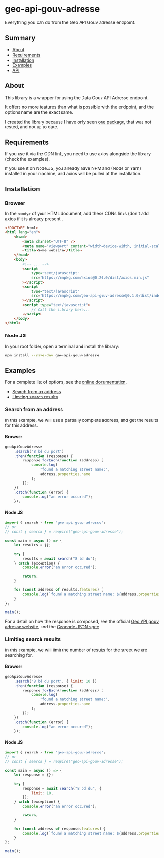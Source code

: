 # geo-api-gouv-adresse

Everything you can do from the Geo API Gouv adresse endpoint.

## Summary

-   [About](#about)
-   [Requirements](#requirements)
-   [Installation](#installation)
-   [Examples](#examples)
-   [API](https://khalyomede.github.io/geo-api-gouv-adresse/globals.html)

## About

This library is a wrapper for using the Data Gouv API Adresse endpoint.

It offers no more features than what is possible with the endpoint, and the options name are the exact same.

I created the library because I have only seen [one package](https://github.com/Raesta/gouv-geo-api), that was not tested, and not up to date.

## Requirements

If you use it via the CDN link, you need to use axios alongside the library (check the examples).

If you use it on Node.JS, you already have NPM and (Node or Yarn) installed in your machine, and axios will be pulled at the installation.

## Installation

### Browser

In the `<body>` of your HTML document, add these CDNs links (don't add axios if it is already present).

```html
<!DOCTYPE html>
<html lang="en">
    <head>
        <meta charset="UTF-8" />
        <meta name="viewport" content="width=device-width, initial-scale=1.0" />
        <title>Some website</title>
    </head>
    <body>
        <!-- ... -->
        <script
            type="text/javascript"
            src="https://unpkg.com/axios@0.20.0/dist/axios.min.js"
        ></script>
        <script
            type="text/javascript"
            src="https://unpkg.com/geo-api-gouv-adresse@0.1.0/dist/index.min.js"
        ></script>
        <script type="text/javascript">
            // Call the library here...
        </script>
    </body>
</html>
```

### Node.JS

In your root folder, open a terminal and install the library:

```bash
npm install --save-dev geo-api-gouv-adresse
```

## Examples

For a complete list of options, see the [online documentation](https://khalyomede.github.io/geo-api-gouv-adresse/interfaces/_isearchoptions_.isearchoptions.html).

-   [Search from an address](#search-from-an-address)
-   [Limiting search results](#limiting-search-results)

### Search from an address

In this example, we will use a partially complete address, and get the results for this address.

#### Browser

```javascript
geoApiGouvAdresse
    .search("8 bd du port")
    .then(function (response) {
        response.forEach(function (address) {
            console.log(
                "found a matching street name:",
                address.properties.name
            );
        });
    })
    .catch(function (error) {
        console.log("an error occured");
    });
```

#### Node.JS

```javascript
import { search } from "geo-api-gouv-adresse";
// or
// const { search } = require("geo-api-gouv-adresse");

const main = async () => {
    let results = {};

    try {
        results = await search("8 bd du");
    } catch (exception) {
        console.error("an error occured");

        return;
    }

    for (const address of results.features) {
        console.log(`found a matching street name: ${address.properties.name}`);
    }
};

main();
```

For a detail on how the response is composed, see the official [Geo API gouv adresse website](https://geo.api.gouv.fr/adresse), and the [Geocode JSON spec](https://github.com/geocoders/geocodejson-spec/tree/master/draft).

### Limiting search results

In this example, we will limit the number of results for the street we are searching for.

#### Browser

```javascript
geoApiGouvAdresse
    .search("8 bd du port", { limit: 10 })
    .then(function (response) {
        response.forEach(function (address) {
            console.log(
                "found a matching street name:",
                address.properties.name
            );
        });
    })
    .catch(function (error) {
        console.log("an error occured");
    });
```

#### Node.JS

```javascript
import { search } from "geo-api-gouv-adresse";
// or
// const { search } = require("geo-api-gouv-adresse");

const main = async () => {
    let response = {};

    try {
        response = await search("8 bd du", {
            limit: 10,
        });
    } catch (exception) {
        console.error("an error occured");

        return;
    }

    for (const address of response.features) {
        console.log(`found a matching street name: ${address.properties.name}`);
    }
};

main();
```
